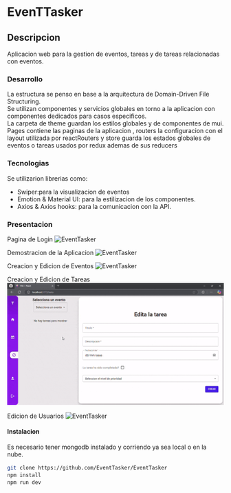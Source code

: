 # EvenTTasker

## Descripcion

Aplicacion web para la gestion de eventos, tareas y de tareas relacionadas con eventos.

### Desarrollo

La estructura se penso en base a la arquitectura de Domain-Driven File Structuring.  
Se utilizan componentes y servicios globales en torno a la aplicacion con componentes dedicados para casos especificos.  
La carpeta de theme guardan los estilos globales y de componentes de mui.  
Pages contiene las paginas de la aplicacion , routers la configuracion con el layout utilizada por reactRouters y store guarda los estados globales de eventos o tareas usados por redux ademas de sus reducers

### Tecnologias

Se utilizarion librerias como:

- Swiper:para la visualizacion de eventos 
- Emotion & Material UI: para la estilizacion de los componentes.
- Axios & Axios hooks: para la comunicacion con la API.

### Presentacion

Pagina de Login
![EventTasker]( public/Login.gif)

Demostracion de la Aplicacion
![EventTasker]( public/Pages.gif)

Creacion y Edicion de Eventos
![EventTasker]( public/Eventos.gif)

Creacion y Edicion de Tareas
![EventTasker]( public/Tareas.gif)

Edicion de Usuarios
![EventTasker]( public/EditUser.gif)

#### Instalacion

Es necesario tener mongodb instalado y corriendo ya sea local o en la nube.

```bash
git clone https://github.com/EventTasker/EventTasker
npm install
npm run dev
```



